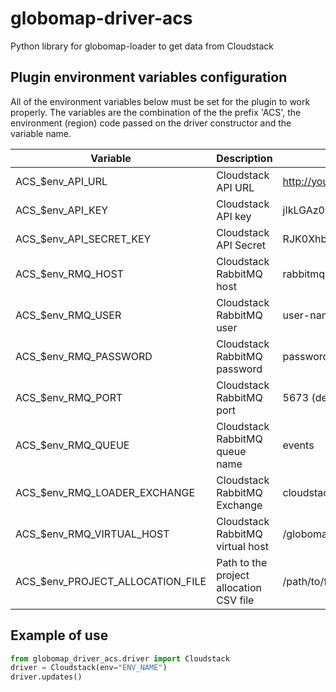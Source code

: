 # globomap-driver-acs
Python library for globomap-loader to get data from Cloudstack

## Plugin environment variables configuration
All of the environment variables below must be set for the plugin to work properly.
The variables are the combination of the the prefix 'ACS', the environment (region) 
code passed on the driver constructor and the variable name.

| Variable                    |  Description                    | Example                                      |
|-----------------------------|---------------------------------|----------------------------------------------|
| ACS_$env_API_URL            | Cloudstack API URL              | http://yourdomain.cloudstack:8080/api/client |
| ACS_$env_API_KEY            | Cloudstack API key              | jIkLGAz0yqbJC15lS_XqHKRPZXI8M6               |
| ACS_$env_API_SECRET_KEY     | Cloudstack API Secret           | RJK0Xhb3iMwrIUIxJ3T7jL5fFrG14b               |
| ACS_$env_RMQ_HOST           | Cloudstack RabbitMQ host        | rabbitmq.yourdomain.cloudstack               |
| ACS_$env_RMQ_USER           | Cloudstack RabbitMQ user        | user-name                                    |
| ACS_$env_RMQ_PASSWORD       | Cloudstack RabbitMQ password    | password                                     |
| ACS_$env_RMQ_PORT           | Cloudstack RabbitMQ port        | 5673 (default value)                         |
| ACS_$env_RMQ_QUEUE          | Cloudstack RabbitMQ queue name  | events                                       |
| ACS_$env_RMQ_LOADER_EXCHANGE| Cloudstack RabbitMQ Exchange    | cloudstack-globomap-loader                   |
| ACS_$env_RMQ_VIRTUAL_HOST   | Cloudstack RabbitMQ virtual host| /globomap                                    |
| ACS_$env_PROJECT_ALLOCATION_FILE| Path to the project allocation CSV file| /path/to/file                     |


## Example of use

```python
from globomap_driver_acs.driver import Cloudstack
driver = Cloudstack(env="ENV_NAME")
driver.updates()
```